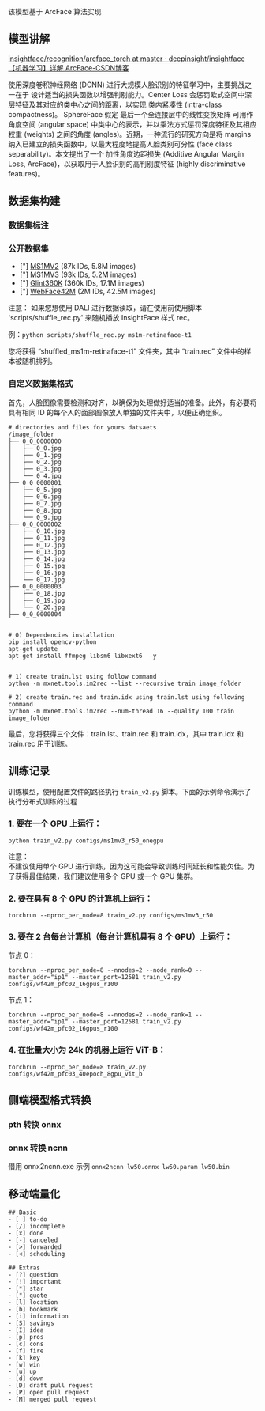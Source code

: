 该模型基于 ArcFace 算法实现
## 模型讲解
[insightface/recognition/arcface_torch at master · deepinsight/insightface](https://github.com/deepinsight/insightface/tree/master/recognition/arcface_torch)
[【机器学习】详解 ArcFace-CSDN博客](https://blog.csdn.net/qq_39478403/article/details/116788113)

使用深度卷积神经网络 (DCNN) 进行大规模人脸识别的特征学习中，主要挑战之一在于 设计适当的损失函数以增强判别能力。Center Loss 会惩罚欧式空间中深层特征及其对应的类中心之间的距离，以实现 类内紧凑性 (intra-class compactness)。 SphereFace 假定 最后一个全连接层中的线性变换矩阵 可用作角度空间 (angular space) 中类中心的表示，并以乘法方式惩罚深度特征及其相应权重 (weights) 之间的角度 (angles)。近期，一种流行的研究方向是将 margins 纳入已建立的损失函数中，以最大程度地提高人脸类别可分性 (face class separability)。本文提出了一个 加性角度边距损失 (Additive Angular Margin Loss, ArcFace)，以获取用于人脸识别的高判别度特征 (highly discriminative features)。

## 数据集构建

### 数据集标注



### 公开数据集

- ["]  [MS1MV2](https://github.com/deepinsight/insightface/tree/master/recognition/_datasets_#ms1m-arcface-85k-ids58m-images-57) (87k IDs, 5.8M images)  
- ["]  [MS1MV3](https://github.com/deepinsight/insightface/tree/master/recognition/_datasets_#ms1m-retinaface) (93k IDs, 5.2M images)  
- ["]  [Glint360K](https://github.com/deepinsight/insightface/tree/master/recognition/partial_fc#4-download) (360k IDs, 17.1M images)  
- ["]  [WebFace42M](https://github.com/deepinsight/insightface/blob/master/recognition/arcface_torch/docs/prepare_webface42m.md) (2M IDs, 42.5M images)  

注意： 如果您想使用 DALI 进行数据读取，请在使用前使用脚本 'scripts/shuffle_rec.py' 来随机播放 InsightFace 样式 rec。 

例：`python scripts/shuffle_rec.py ms1m-retinaface-t1`

您将获得 “shuffled_ms1m-retinaface-t1” 文件夹，其中 “train.rec” 文件中的样本被随机排列。

### 自定义数据集格式

首先，人脸图像需要检测和对齐，以确保为处理做好适当的准备。此外，有必要将具有相同 ID 的每个人的面部图像放入单独的文件夹中，以便正确组织。

```
# directories and files for yours datsaets
/image_folder
├── 0_0_0000000
│   ├── 0_0.jpg
│   ├── 0_1.jpg
│   ├── 0_2.jpg
│   ├── 0_3.jpg
│   └── 0_4.jpg
├── 0_0_0000001
│   ├── 0_5.jpg
│   ├── 0_6.jpg
│   ├── 0_7.jpg
│   ├── 0_8.jpg
│   └── 0_9.jpg
├── 0_0_0000002
│   ├── 0_10.jpg
│   ├── 0_11.jpg
│   ├── 0_12.jpg
│   ├── 0_13.jpg
│   ├── 0_14.jpg
│   ├── 0_15.jpg
│   ├── 0_16.jpg
│   └── 0_17.jpg
├── 0_0_0000003
│   ├── 0_18.jpg
│   ├── 0_19.jpg
│   └── 0_20.jpg
├── 0_0_0000004


# 0) Dependencies installation
pip install opencv-python
apt-get update
apt-get install ffmpeg libsm6 libxext6  -y


# 1) create train.lst using follow command
python -m mxnet.tools.im2rec --list --recursive train image_folder

# 2) create train.rec and train.idx using train.lst using following command
python -m mxnet.tools.im2rec --num-thread 16 --quality 100 train image_folder
```

最后，您将获得三个文件：train.lst、train.rec 和 train.idx，其中 train.idx 和 train.rec 用于训练。


## 训练记录

训练模型，使用配置文件的路径执行 `train_v2.py` 脚本。下面的示例命令演示了执行分布式训练的过程
### 1. 要在一个 GPU 上运行：

```shell
python train_v2.py configs/ms1mv3_r50_onegpu
```

注意：  
不建议使用单个 GPU 进行训练，因为这可能会导致训练时间延长和性能欠佳。为了获得最佳结果，我们建议使用多个 GPU 或一个 GPU 集群。
### 2. 要在具有 8 个 GPU 的计算机上运行：

```shell
torchrun --nproc_per_node=8 train_v2.py configs/ms1mv3_r50
```
### 3. 要在 2 台每台计算机（每台计算机具有 8 个 GPU）上运行：

节点 0：

```shell
torchrun --nproc_per_node=8 --nnodes=2 --node_rank=0 --master_addr="ip1" --master_port=12581 train_v2.py configs/wf42m_pfc02_16gpus_r100
```

节点 1：

```shell
torchrun --nproc_per_node=8 --nnodes=2 --node_rank=1 --master_addr="ip1" --master_port=12581 train_v2.py configs/wf42m_pfc02_16gpus_r100
```

### 4. 在批量大小为 24k 的机器上运行 ViT-B：


```shell
torchrun --nproc_per_node=8 train_v2.py configs/wf42m_pfc03_40epoch_8gpu_vit_b
```

## 侧端模型格式转换

### pth 转换 onnx


### onnx 转换 ncnn

借用 onnx2ncnn.exe 示例 `onnx2ncnn lw50.onnx lw50.param lw50.bin`


## 移动端量化


```
## Basic
- [ ] to-do
- [/] incomplete
- [x] done
- [-] canceled
- [>] forwarded
- [<] scheduling

## Extras
- [?] question
- [!] important
- [*] star
- ["] quote
- [l] location
- [b] bookmark
- [i] information
- [S] savings
- [I] idea
- [p] pros
- [c] cons
- [f] fire
- [k] key
- [w] win
- [u] up
- [d] down
- [D] draft pull request
- [P] open pull request
- [M] merged pull request
```



